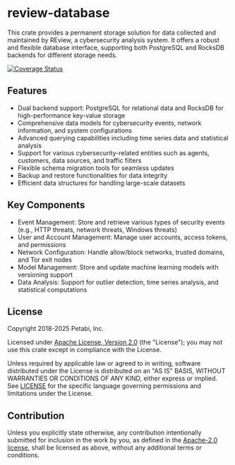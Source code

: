 # review-database

This crate provides a permanent storage solution for data collected and
maintained by REview, a cybersecurity analysis system. It offers a robust and
flexible database interface, supporting both PostgreSQL and RocksDB backends for
different storage needs.

[![Coverage Status](https://codecov.io/gh/petabi/review-database/branch/main/graphs/badge.svg)](https://codecov.io/gh/petabi/review-database)

## Features

- Dual backend support: PostgreSQL for relational data and RocksDB for
  high-performance key-value storage
- Comprehensive data models for cybersecurity events, network information, and
  system configurations
- Advanced querying capabilities including time series data and statistical
  analysis
- Support for various cybersecurity-related entities such as agents, customers,
  data sources, and traffic filters
- Flexible schema migration tools for seamless updates
- Backup and restore functionalities for data integrity
- Efficient data structures for handling large-scale datasets

## Key Components

- Event Management: Store and retrieve various types of security events (e.g.,
  HTTP threats, network threats, Windows threats)
- User and Account Management: Manage user accounts, access tokens, and
  permissions
- Network Configuration: Handle allow/block networks, trusted domains, and Tor
  exit nodes
- Model Management: Store and update machine learning models with versioning
  support
- Data Analysis: Support for outlier detection, time series analysis, and
  statistical computations

## License

Copyright 2018-2025 Petabi, Inc.

Licensed under [Apache License, Version 2.0][apache-license] (the "License");
you may not use this crate except in compliance with the License.

Unless required by applicable law or agreed to in writing, software distributed
under the License is distributed on an "AS IS" BASIS, WITHOUT WARRANTIES OR
CONDITIONS OF ANY KIND, either express or implied. See [LICENSE](LICENSE) for
the specific language governing permissions and limitations under the License.

## Contribution

Unless you explicitly state otherwise, any contribution intentionally submitted
for inclusion in the work by you, as defined in the [Apache-2.0
license][apache-license], shall be licensed as above, without any additional
terms or conditions.

[apache-license]: http://www.apache.org/licenses/LICENSE-2.0
